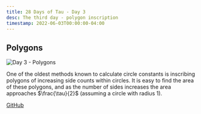 ```yaml
---
title: 28 Days of Tau - Day 3
desc: The third day - polygon inscription 
timestamp: 2022-06-03T00:00:00-04:00
---
```


## Polygons

![Day 3 - Polygons](/static/i/blog/tau-day3.png)

One of the oldest methods known to calculate circle constants is inscribing polygons of increasing side counts within circles. It is easy to find the area of these polygons, and as the number of sides increases the area approaches $\frac{\tau}{2}$ (assuming a circle with radius 1).

[GitHub](https://github.com/TriMill/28-days-of-tau/tree/main/day3)
